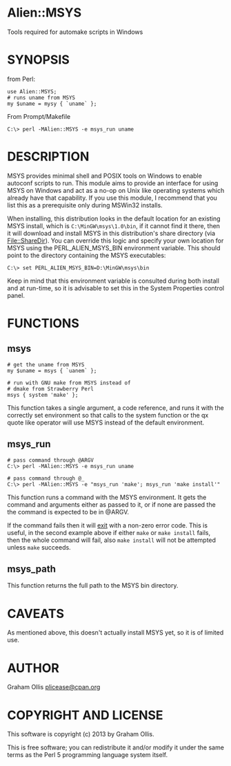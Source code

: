# Alien::MSYS

Tools required for automake scripts in Windows

# SYNOPSIS

from Perl:

    use Alien::MSYS;
    # runs uname from MSYS
    my $uname = mysy { `uname` };

From Prompt/Makefile

    C:\> perl -MAlien::MSYS -e msys_run uname

# DESCRIPTION

MSYS provides minimal shell and POSIX tools on Windows to enable autoconf scripts to run.
This module aims to provide an interface for using MSYS on Windows and act as a no-op on
Unix like operating systems which already have that capability.  If you use this module,
I recommend that you list this as a prerequisite only during MSWin32 installs.

When installing, this distribution looks in the default location for an existing MSYS
install, which is `C:\MinGW\msys\1.0\bin`, if it cannot find it there, then it will
download and install MSYS in this distribution's share directory (via [File::ShareDir](https://metacpan.org/pod/File::ShareDir)).
You can override this logic and specify your own location for MSYS using the 
PERL\_ALIEN\_MSYS\_BIN environment variable.  This should point to the directory containing
the MSYS executables:

    C:\> set PERL_ALIEN_MSYS_BIN=D:\MinGW\msys\bin

Keep in mind that this environment variable is consulted during both install and at run-time,
so it is advisable to set this in the System Properties control panel.

# FUNCTIONS

## msys

    # get the uname from MSYS
    my $uname = msys { `uanem` };
    
    # run with GNU make from MSYS instead of
    # dmake from Strawberry Perl
    msys { system 'make' };

This function takes a single argument, a code reference, and runs it with the correctly
set environment so that calls to the system function or the qx quote like operator will
use MSYS instead of the default environment.

## msys\_run

    # pass command through @ARGV
    C:\> perl -MAlien::MSYS -e msys_run uname
    
    # pass command through @_
    C:\> perl -MAlien::MSYS -e "msys_run 'make'; msys_run 'make install'"

This function runs a command with the MSYS environment.  It gets the command and arguments
either as passed to it, or if none are passed the the command is expected to be in
@ARGV.

If the command fails then it will [exit](https://metacpan.org/pod/perlfunc#exit) with a non-zero error code.  This
is useful, in the second example above if either `make` or `make install` fails, then
the whole command will fail, also `make install` will not be attempted unless `make`
succeeds.

## msys\_path

This function returns the full path to the MSYS bin directory.

# CAVEATS

As mentioned above, this doesn't actually install MSYS yet, so it is of limited
use.

# AUTHOR

Graham Ollis <plicease@cpan.org>

# COPYRIGHT AND LICENSE

This software is copyright (c) 2013 by Graham Ollis.

This is free software; you can redistribute it and/or modify it under
the same terms as the Perl 5 programming language system itself.

